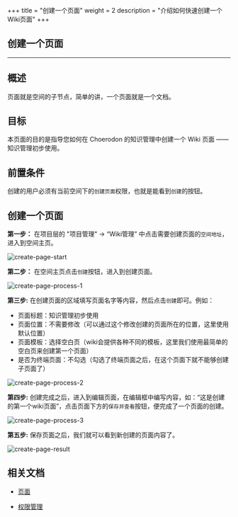 +++
title = "创建一个页面"
weight = 2
description = "介绍如何快速创建一个Wiki页面"
+++

## 创建一个页面
---

## 概述

页面就是空间的子节点，简单的讲，一个页面就是一个文档。

## 目标

本页面的目的是指导您如何在 Choerodon 的知识管理中创建一个 Wiki 页面 —— 知识管理初步使用。

## 前置条件

创建的用户必须有当前空间下的`创建页面`权限，也就是能看到`创建`的按钮。

## 创建一个页面

**第一步：** 在项目层的 "项目管理" -> “Wiki管理” 中点击需要创建页面的`空间地址`，进入到空间主页。

![create-page-start](/img/docs/quick-start/project-member/wiki-manager/create-page/create-page-start.png)

**第二步：** 在空间主页点击`创建`按钮，进入到创建页面。

![create-page-process-1](/img/docs/quick-start/project-member/wiki-manager/create-page/create-page-process-1.png)

**第三步:** 在创建页面的区域填写页面名字等内容，然后点击`创建`即可。例如：

* 页面标题：知识管理初步使用
* 页面位置：不需要修改（可以通过这个修改创建的页面所在的位置，这里使用默认位置）
* 页面模板：选择空白页（wiki会提供各种不同的模板，这里我们使用最简单的空白页来创建第一个页面）
* 是否为终端页面：不勾选（勾选了终端页面之后，在这个页面下就不能够创建子页面了）

![create-page-process-2](/img/docs/quick-start/project-member/wiki-manager/create-page/create-page-process-2.png)

**第四步:** 创建完成之后，进入到编辑页面，在编辑框中编写内容，如：“这是创建的第一个wiki页面”，点击页面下方的`保存并查看`按钮，便完成了一个页面的创建。

![create-page-process-3](/img/docs/quick-start/project-member/wiki-manager/create-page/create-page-process-3.png)

**第五步:** 保存页面之后，我们就可以看到新创建的页面内容了。 

![create-page-result](/img/docs/quick-start/project-member/wiki-manager/create-page/create-page-result.png)

## 相关文档

- [页面](../../../../user-guide/wiki/page)

- [权限管理](../../../../user-guide/wiki/hierarchy)